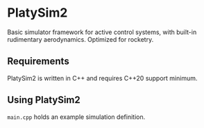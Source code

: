 # PlatySim2
Basic simulator framework for active control systems, with built-in rudimentary aerodynamics. Optimized for rocketry.

## Requirements
PlatySim2 is written in C++ and requires C++20 support minimum.

## Using PlatySim2
`main.cpp` holds an example simulation definition.